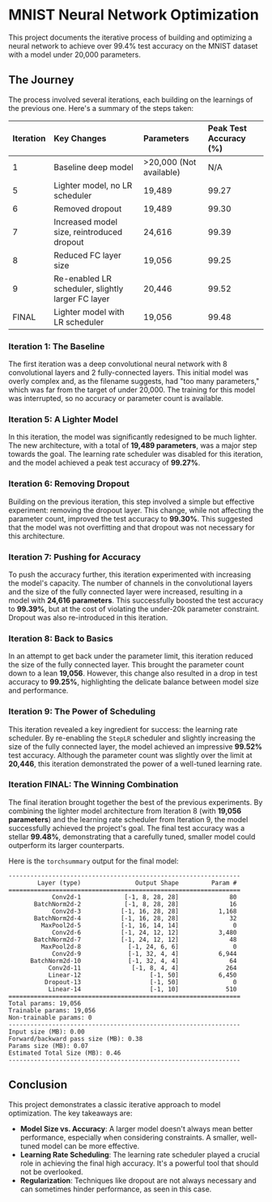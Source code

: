 # MNIST Neural Network Optimization

This project documents the iterative process of building and optimizing a neural network to achieve over 99.4% test accuracy on the MNIST dataset with a model under 20,000 parameters.

## The Journey

The process involved several iterations, each building on the learnings of the previous one. Here's a summary of the steps taken:

| Iteration | Key Changes | Parameters | Peak Test Accuracy (%) |
| :--- | :--- | :--- | :--- |
| 1 | Baseline deep model | >20,000 (Not available) | N/A |
| 5 | Lighter model, no LR scheduler | 19,489 | 99.27 |
| 6 | Removed dropout | 19,489 | 99.30 |
| 7 | Increased model size, reintroduced dropout | 24,616 | 99.39 |
| 8 | Reduced FC layer size | 19,056 | 99.25 |
| 9 | Re-enabled LR scheduler, slightly larger FC layer | 20,446 | 99.52 |
| FINAL | Lighter model with LR scheduler | 19,056 | 99.48 |

### Iteration 1: The Baseline

The first iteration was a deep convolutional neural network with 8 convolutional layers and 2 fully-connected layers. This initial model was overly complex and, as the filename suggests, had "too many parameters," which was far from the target of under 20,000. The training for this model was interrupted, so no accuracy or parameter count is available.

### Iteration 5: A Lighter Model

In this iteration, the model was significantly redesigned to be much lighter. The new architecture, with a total of **19,489 parameters**, was a major step towards the goal. The learning rate scheduler was disabled for this iteration, and the model achieved a peak test accuracy of **99.27%**.

### Iteration 6: Removing Dropout

Building on the previous iteration, this step involved a simple but effective experiment: removing the dropout layer. This change, while not affecting the parameter count, improved the test accuracy to **99.30%**. This suggested that the model was not overfitting and that dropout was not necessary for this architecture.

### Iteration 7: Pushing for Accuracy

To push the accuracy further, this iteration experimented with increasing the model's capacity. The number of channels in the convolutional layers and the size of the fully connected layer were increased, resulting in a model with **24,616 parameters**. This successfully boosted the test accuracy to **99.39%**, but at the cost of violating the under-20k parameter constraint. Dropout was also re-introduced in this iteration.

### Iteration 8: Back to Basics

In an attempt to get back under the parameter limit, this iteration reduced the size of the fully connected layer. This brought the parameter count down to a lean **19,056**. However, this change also resulted in a drop in test accuracy to **99.25%**, highlighting the delicate balance between model size and performance.

### Iteration 9: The Power of Scheduling

This iteration revealed a key ingredient for success: the learning rate scheduler. By re-enabling the `StepLR` scheduler and slightly increasing the size of the fully connected layer, the model achieved an impressive **99.52%** test accuracy. Although the parameter count was slightly over the limit at **20,446**, this iteration demonstrated the power of a well-tuned learning rate.

### Iteration FINAL: The Winning Combination

The final iteration brought together the best of the previous experiments. By combining the lighter model architecture from Iteration 8 (with **19,056 parameters**) and the learning rate scheduler from Iteration 9, the model successfully achieved the project's goal. The final test accuracy was a stellar **99.48%**, demonstrating that a carefully tuned, smaller model could outperform its larger counterparts.

Here is the `torchsummary` output for the final model:

```
----------------------------------------------------------------
        Layer (type)               Output Shape         Param #
================================================================
            Conv2d-1            [-1, 8, 28, 28]              80
       BatchNorm2d-2            [-1, 8, 28, 28]              16
            Conv2d-3           [-1, 16, 28, 28]           1,168
       BatchNorm2d-4           [-1, 16, 28, 28]              32
         MaxPool2d-5           [-1, 16, 14, 14]               0
            Conv2d-6           [-1, 24, 12, 12]           3,480
       BatchNorm2d-7           [-1, 24, 12, 12]              48
         MaxPool2d-8             [-1, 24, 6, 6]               0
            Conv2d-9             [-1, 32, 4, 4]           6,944
      BatchNorm2d-10             [-1, 32, 4, 4]              64
           Conv2d-11              [-1, 8, 4, 4]             264
           Linear-12                   [-1, 50]           6,450
          Dropout-13                   [-1, 50]               0
           Linear-14                   [-1, 10]             510
================================================================
Total params: 19,056
Trainable params: 19,056
Non-trainable params: 0
----------------------------------------------------------------
Input size (MB): 0.00
Forward/backward pass size (MB): 0.38
Params size (MB): 0.07
Estimated Total Size (MB): 0.46
----------------------------------------------------------------
```

## Conclusion

This project demonstrates a classic iterative approach to model optimization. The key takeaways are:
*   **Model Size vs. Accuracy**: A larger model doesn't always mean better performance, especially when considering constraints. A smaller, well-tuned model can be more effective.
*   **Learning Rate Scheduling**: The learning rate scheduler played a crucial role in achieving the final high accuracy. It's a powerful tool that should not be overlooked.
*   **Regularization**: Techniques like dropout are not always necessary and can sometimes hinder performance, as seen in this case.
